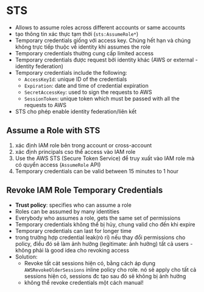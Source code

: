 # STS

- Allows to assume roles across different accounts or same accounts
- tạo thông tin xác thực tạm thời (`sts:AssumeRole*`)
- Temporary credentials giống với access key. Chúng hết hạn và chúng không trực tiếp thuộc về identity khi assumes the role
- Temporary credentials thường cung cấp limited access
- Temporary credentials được request bởi identity khác (AWS or external - identity federation)
- Temporary credentials include the following:
    - `AccessKeyId`: unique ID of the credentials
    - `Expiration`: date and time of credential expiration
    - `SecretAccessKey`: used to sign the requests to AWS
    - `SessionToken`: unique token which must be passed with all the requests to AWS
- STS cho phép enable identity federation/liên kết

## Assume a Role with STS

1. xác định IAM role bên trong account or cross-account
2. xác định principals cso thể access vào IAM role
3. Use the AWS STS (Secure Token Service) để truy xuất vào IAM role mà có quyển access (`AssumeRole` API)
4. Temporary credentials can be valid between 15 minutes to 1 hour

## Revoke IAM Role Temporary Credentials

- **Trust policy**: specifies who can assume a role
- Roles can be assumed by many identities
- Everybody who assumes a role, gets the same set of permissions
- Temporary credentials không thể bị hủy, chung valid cho đến khi expire
- Temporary credentials can last for longer time
- trong trường hợp credential leak(rò rỉ) nếu thay đổi permissions cho policy, điều đó sẽ làm ảnh hưởng (legitimate: ảnh hưởng) tất cả users - không phải là good idea cho revoking access
- Solution: 
    - Revoke tất cảt sessions hiện có, bằng cách áp dụng `AWSRevokeOlderSessions` inline policy cho role. nó sẽ apply cho tất cả sessions hiện có, sessions đc tạo sau đó sẽ không bị ảnh hưởng
    - không thể revoke credentials một cách manual!
